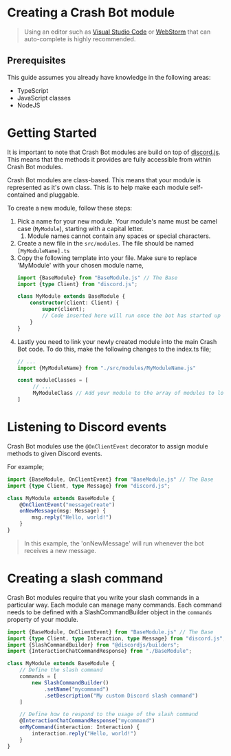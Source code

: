 # Creating a Crash Bot module

> Using an editor such as [Visual Studio Code](https://code.visualstudio.com/)
> or [WebStorm](https://www.jetbrains.com/webstorm/) that can auto-complete is highly recommended.

## Prerequisites

This guide assumes you already have knowledge in the following areas:

- TypeScript
- JavaScript classes
- NodeJS

# Getting Started

It is important to note that Crash Bot modules are build on top of [discord.js](https://discord.js.org/). This means
that the methods it provides are fully accessible from within Crash Bot modules.

Crash Bot modules are class-based. This means that your module is represented as it's own class. This is to help make
each module self-contained and pluggable.

To create a new module, follow these steps:

1. Pick a name for your new module. Your module's name must be camel case (`MyModule`), starting with a capital letter.
    1. Module names cannot contain any spaces or special characters.
2. Create a new file in the `src/modules`. The file should be named `[MyModuleName].ts`
3. Copy the following template into your file. Make sure to replace 'MyModule' with your chosen module name,
   ```typescript
   import {BaseModule} from "BaseModule.js" // The Base
   import {type Client} from "discord.js";
   
   class MyModule extends BaseModule {
       constructor(client: Client) {
           super(client);
           // Code inserted here will run once the bot has started up and connected to Discord.
       }
   }
   ```
   >
4. Lastly you need to link your newly created module into the main Crash Bot code. To do this, make the following
   changes to the index.ts file;
   ```typescript
   // ...
   import {MyModuleName} from "./src/modules/MyModuleName.js"
   
   const moduleClasses = [
        // ...
        MyModuleClass // Add your module to the array of modules to load.
   ]
   ```

# Listening to Discord events

Crash Bot modules use the `@OnClientEvent` decorator to assign module methods to given Discord events.

For example;

```typescript
import {BaseModule, OnClientEvent} from "BaseModule.js" // The Base
import {type Client, type Message} from "discord.js";

class MyModule extends BaseModule {
    @OnClientEvent("messageCreate")
    onNewMessage(msg: Message) {
        msg.reply("Hello, world!")
    }
}
```

> In this example, the 'onNewMessage' will run whenever the bot receives a new message.

# Creating a slash command

Crash Bot modules require that you write your slash commands in a particular way. Each module can manage many commands.
Each command needs to be defined with a SlashCommandBuilder object in the `commands` property of your module.

```typescript
import {BaseModule, OnClientEvent} from "BaseModule.js" // The Base
import {type Client, type Interaction, type Message} from "discord.js";
import {SlashCommandBuilder} from "@discordjs/builders";
import {InteractionChatCommandResponse} from "./BaseModule";

class MyModule extends BaseModule {
    // Define the slash command
    commands = [
        new SlashCommandBuilder()
            .setName("mycommand")
            .setDescription("My custom Discord slash command")
    ]

    // Define how to respond to the usage of the slash command
    @InteractionChatCommandResponse("mycommand")
    onMyCommand(interaction: Interaction) {
        interaction.reply("Hello, world!")
    }
}
```
